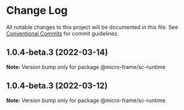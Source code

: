 # Change Log

All notable changes to this project will be documented in this file.
See [Conventional Commits](https://conventionalcommits.org) for commit guidelines.

## 1.0.4-beta.3 (2022-03-14)

**Note:** Version bump only for package @micro-frame/sc-runtime





## 1.0.4-beta.3 (2022-03-12)

**Note:** Version bump only for package @micro-frame/sc-runtime
